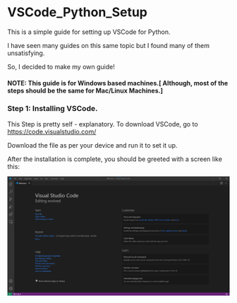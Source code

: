 # VSCode_Python_Setup

This is a simple guide for setting up VSCode for Python.

I have seen many guides on this same topic but I found many of them unsatisfying.

So, I decided to make my own guide!

#### NOTE: This guide is for Windows based machines.[ Although, most of the steps should be the same for Mac/Linux Machines.]

### Step 1: Installing VSCode. 

This Step is pretty self - explanatory. To download VSCode, go to https://code.visualstudio.com/

Download the file as per your device and run it to set it up.

After the installation is complete, you should be greeted with a screen like this:

![Image 1](images/img_1.png)

